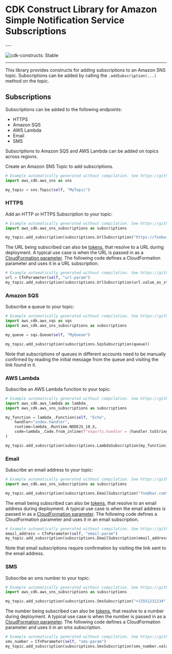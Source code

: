 # CDK Construct Library for Amazon Simple Notification Service Subscriptions

<!--BEGIN STABILITY BANNER-->---


![cdk-constructs: Stable](https://img.shields.io/badge/cdk--constructs-stable-success.svg?style=for-the-badge)

---
<!--END STABILITY BANNER-->

This library provides constructs for adding subscriptions to an Amazon SNS topic.
Subscriptions can be added by calling the `.addSubscription(...)` method on the topic.

## Subscriptions

Subscriptions can be added to the following endpoints:

* HTTPS
* Amazon SQS
* AWS Lambda
* Email
* SMS

Subscriptions to Amazon SQS and AWS Lambda can be added on topics across regions.

Create an Amazon SNS Topic to add subscriptions.

```python
# Example automatically generated without compilation. See https://github.com/aws/jsii/issues/826
import aws_cdk.aws_sns as sns

my_topic = sns.Topic(self, "MyTopic")
```

### HTTPS

Add an HTTP or HTTPS Subscription to your topic:

```python
# Example automatically generated without compilation. See https://github.com/aws/jsii/issues/826
import aws_cdk.aws_sns_subscriptions as subscriptions

my_topic.add_subscription(subscriptions.UrlSubscription("https://foobar.com/"))
```

The URL being subscribed can also be [tokens](https://docs.aws.amazon.com/cdk/latest/guide/tokens.html), that resolve
to a URL during deployment. A typical use case is when the URL is passed in as a [CloudFormation
parameter](https://docs.aws.amazon.com/AWSCloudFormation/latest/UserGuide/parameters-section-structure.html). The
following code defines a CloudFormation parameter and uses it in a URL subscription.

```python
# Example automatically generated without compilation. See https://github.com/aws/jsii/issues/826
url = CfnParameter(self, "url-param")
my_topic.add_subscription(subscriptions.UrlSubscription(url.value_as_string()))
```

### Amazon SQS

Subscribe a queue to your topic:

```python
# Example automatically generated without compilation. See https://github.com/aws/jsii/issues/826
import aws_cdk.aws_sqs as sqs
import aws_cdk.aws_sns_subscriptions as subscriptions

my_queue = sqs.Queue(self, "MyQueue")

my_topic.add_subscription(subscriptions.SqsSubscription(queue))
```

Note that subscriptions of queues in different accounts need to be manually confirmed by
reading the initial message from the queue and visiting the link found in it.

### AWS Lambda

Subscribe an AWS Lambda function to your topic:

```python
# Example automatically generated without compilation. See https://github.com/aws/jsii/issues/826
import aws_cdk.aws_lambda as lambda_
import aws_cdk.aws_sns_subscriptions as subscriptions

my_function = lambda_.Function(self, "Echo",
    handler="index.handler",
    runtime=lambda_.Runtime.NODEJS_10_X,
    code=lambda_.Code.from_inline(f"exports.handler = {handler.toString()}")
)

my_topic.add_subscription(subscriptions.LambdaSubscription(my_function))
```

### Email

Subscribe an email address to your topic:

```python
# Example automatically generated without compilation. See https://github.com/aws/jsii/issues/826
import aws_cdk.aws_sns_subscriptions as subscriptions

my_topic.add_subscription(subscriptions.EmailSubscription("foo@bar.com"))
```

The email being subscribed can also be [tokens](https://docs.aws.amazon.com/cdk/latest/guide/tokens.html), that resolve
to an email address during deployment. A typical use case is when the email address is passed in as a [CloudFormation
parameter](https://docs.aws.amazon.com/AWSCloudFormation/latest/UserGuide/parameters-section-structure.html). The
following code defines a CloudFormation parameter and uses it in an email subscription.

```python
# Example automatically generated without compilation. See https://github.com/aws/jsii/issues/826
email_address = CfnParameter(self, "email-param")
my_topic.add_subscription(subscriptions.EmailSubscription(email_address.value_as_string()))
```

Note that email subscriptions require confirmation by visiting the link sent to the
email address.

### SMS

Subscribe an sms number to your topic:

```python
# Example automatically generated without compilation. See https://github.com/aws/jsii/issues/826
import aws_cdk.aws_sns_subscriptions as subscriptions

my_topic.add_subscription(subscriptions.SmsSubscription("+15551231234"))
```

The number being subscribed can also be [tokens](https://docs.aws.amazon.com/cdk/latest/guide/tokens.html), that resolve
to a number during deployment. A typical use case is when the number is passed in as a [CloudFormation
parameter](https://docs.aws.amazon.com/AWSCloudFormation/latest/UserGuide/parameters-section-structure.html). The
following code defines a CloudFormation parameter and uses it in an sms subscription.

```python
# Example automatically generated without compilation. See https://github.com/aws/jsii/issues/826
sms_number = CfnParameter(self, "sms-param")
my_topic.add_subscription(subscriptions.SmsSubscription(sms_number.value_as_string()))
```
